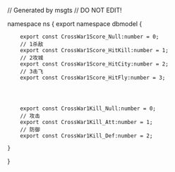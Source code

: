 // Generated by msgts
// DO NOT EDIT!

namespace ns {
	export namespace dbmodel {
	
		
		
		export const CrossWar1Score_Null:number = 0; 
		// 1杀敌
		export const CrossWar1Score_HitKill:number = 1; 
		// 2攻城
		export const CrossWar1Score_HitCity:number = 2; 
		// 3击飞
		export const CrossWar1Score_HitFly:number = 3; 
		
	
		
		
		export const CrossWar1Kill_Null:number = 0; 
		// 攻击
		export const CrossWar1Kill_Att:number = 1; 
		// 防御
		export const CrossWar1Kill_Def:number = 2; 
		
	}
}
